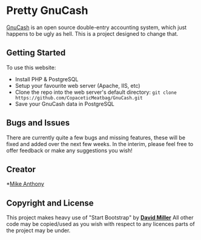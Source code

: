# Pretty GnuCash

[GnuCash](http://www.gnucash.org/) is an open source double-entry accounting system, which just happens to be ugly as hell.
This is a project designed to change that.

## Getting Started

To use this website:

* Install PHP & PostgreSQL
* Setup your favourite web server (Apache, IIS, etc)
* Clone the repo into the web server's default directory: `git clone https://github.com/CopaceticMeatbag/GnuCash.git`
* Save your GnuCash data in PostgreSQL

## Bugs and Issues

There are currently quite a few bugs and missing features, these will be fixed and added over the next few weeks.
In the interim, please feel free to offer feedback or make any suggestions you wish!

## Creator

*[Mike Anthony](https://github.com/CopaceticMeatbag)

## Copyright and License

This project makes heavy use of "Start Bootstrap" by **[David Miller](http://davidmiller.io/)**
All other code may be copied/used as you wish with respect to any licences parts of the project may be under.